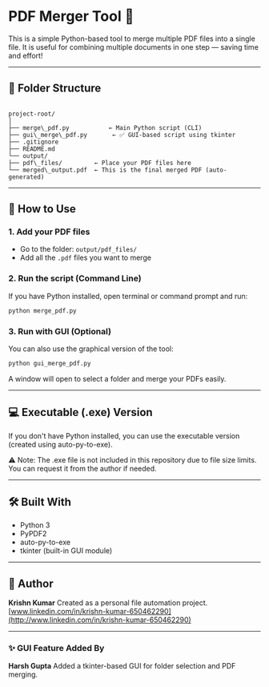 # PDF Merger Tool 🧩

This is a simple Python-based tool to merge multiple PDF files into a single file. It is useful for combining multiple documents in one step — saving time and effort!

---

## 📂 Folder Structure

```

project-root/
│
├── merge\_pdf.py           ← Main Python script (CLI)
├── gui\_merge\_pdf.py       ← ✅ GUI-based script using tkinter
├── .gitignore
├── README.md
└── output/
├── pdf\_files/         ← Place your PDF files here
└── merged\_output.pdf  ← This is the final merged PDF (auto-generated)

````

---

## 🚀 How to Use

### 1. Add your PDF files
- Go to the folder: `output/pdf_files/`
- Add all the `.pdf` files you want to merge

### 2. Run the script (Command Line)
If you have Python installed, open terminal or command prompt and run:

```bash
python merge_pdf.py
````

### 3. Run with GUI (Optional)

You can also use the graphical version of the tool:

```bash
python gui_merge_pdf.py
```

A window will open to select a folder and merge your PDFs easily.

---

## 💻 Executable (.exe) Version

If you don't have Python installed, you can use the executable version (created using auto-py-to-exe).

⚠️ Note: The .exe file is not included in this repository due to file size limits.
You can request it from the author if needed.

---

## 🛠 Built With

* Python 3
* PyPDF2
* auto-py-to-exe
* tkinter (built-in GUI module)

---

## 📌 Author

**Krishn Kumar**
Created as a personal file automation project.
[www.linkedin.com/in/krishn-kumar-650462290](http://www.linkedin.com/in/krishn-kumar-650462290)

---

### ✨ GUI Feature Added By

**Harsh Gupta**
Added a tkinter-based GUI for folder selection and PDF merging.

